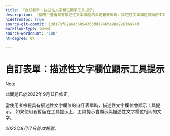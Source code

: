 ```yaml
---
title: 「自訂表單：描述性文字欄位顯示工具提示」
description: 「當用戶查看具有描述性文本欄位的自定義表單時，描述性文本欄位將顯示工具提示。 如果使用者暫留在工具提示上，工具提示會顯示與描述性文字欄位相同的文字。」
hidefromtoc: true
source-git-commit: 13d173f82a6ac6894363dda746be98a22636a74d
workflow-type: tm+mt
source-wordcount: '100'
ht-degree: 0%

---
```



# 自訂表單：描述性文字欄位顯示工具提示

>[!NOTE]
>
>此問題已於2022年9月13日修正。

當使用者檢視具有描述性文字欄位的自訂表單時，描述性文字欄位會顯示工具提示。 如果使用者暫留在工具提示上，工具提示會顯示與描述性文字欄位相同的文字。

_2022年8月17日首次報導。_


